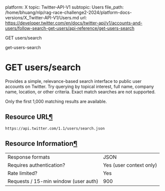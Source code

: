 platform: X
topic: Twitter-API-V1
subtopic: Users
file_path: /home/bhuang/nlp/rag-race-challenge2-2024/platform-docs-versions/X_Twitter-API-V1/Users.md
url: https://developer.twitter.com/en/docs/twitter-api/v1/accounts-and-users/follow-search-get-users/api-reference/get-users-search

GET users/search

get-users-search

# GET users/search

Provides a simple, relevance-based search interface to public user accounts on Twitter. Try querying by topical interest, full name, company name, location, or other criteria. Exact match searches are not supported.

Only the first 1,000 matching results are available.

## Resource URL[¶](#resource-url "Permalink to this headline")

`https://api.twitter.com/1.1/users/search.json`

## Resource Information[¶](#resource-information "Permalink to this headline")

|     |     |
| --- | --- |
| Response formats | JSON |
| Requires authentication? | Yes (user context only) |
| Rate limited? | Yes |
| Requests / 15-min window (user auth) | 900 |